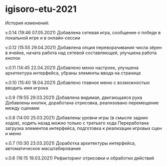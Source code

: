 # igisoro-etu-2021

История изменений:

v.0.14 (19:46 07.05.2021)
Добавлена сетевая игра, сообщение о победе в локальной игре и в онлайн-сессии

v.0.12 (15:55 29.04.2021)
Добавлена опция переворачивания числа зёрен в ячейке, начата работа над сетевой составляющей, улучшена работа кнопок

v.0.11 (14:45 22.04.2021)
Добавлено меню настроек, улучшена архитектура интерфейса, убраны элементы ввода на странице

v.0.10 (15:40 18.04.2021)
Добавлено главное меню с возможностью вводить имя игрока

v.0.9 (19:55 29.03.2021)
Добавлена видимая, двигающаяся рука
Добавлены кнопки, доработана отрисовка, реализовано перемещение между сценами

v.0.8 (14:00 25.03.2021)
Добавлены уровни игры (в смысле задних ходов), ходить назад можно только с третьего хода
Переработана загрузка элементов интерфейса, подготовка к реализации игровых сцен и меню

v.0.7 (10:30 23.03.2021)
Доработка архитектуры интерфейса, автоматическое масштабирование

v.0.6 (16:15 19.03.2021)
Рефакторинг отрисовки и обработки действий
